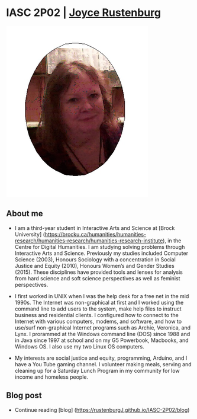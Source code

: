 #  IASC 2P02 | [Joyce Rustenburg](https://twitter.com/rustenburg_J)

![](images/rustenburgJ-AboutMe.png)

## About me

- I am a third-year student in Interactive Arts and Science at [Brock University] (https://brocku.ca/humanities/humanities-research/humanities-research/humanities-research-institute), in the Centre for Digital Humanities. I am studying solving problems through Interactive Arts and Science. Previously my studies included Computer Science (2003), Honours Sociology with a concentration in Social Justice and Equity (2010), Honours Women’s and Gender Studies (2015). These disciplines have provided tools and lenses for analysis from hard science and soft science perspectives as well as feminist perspectives.

- I first worked in UNIX when I was the help desk for a free net in the mid 1990s. The Internet was non-graphical at first and I worked using the command line to add users to the system, make help files to instruct business and residential clients. I configured how to connect to the Internet with various computers, modems, and software, and how to use/surf non-graphical Internet programs such as Archie, Veronica, and Lynx. I prorammed at the Windows command line (DOS) since 1988 and in Java since 1997 at school and on my G5 Powerbook, Macbooks, and Windows OS. I also use my two Linux OS computers.

- My interests are social justice and equity, programming, Arduino, and I have a You Tube gaming channel. I volunteer making meals, serving and cleaning up for a Saturday Lunch Program in my community for low income and homeless people.


## Blog post

- Continue reading [blog] (https://rustenburgJ.github.io/IASC-2P02/blog)
